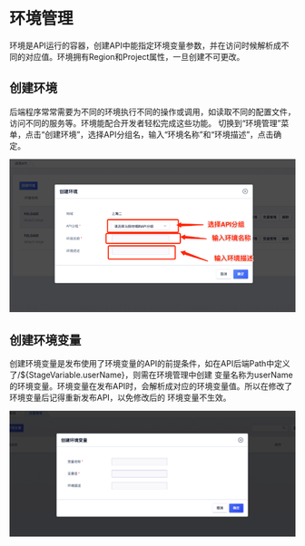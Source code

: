 

# 环境管理

环境是API运行的容器，创建API中能指定环境变量参数，并在访问时候解析成不同的对应值。环境拥有Region和Project属性，一旦创建不可更改。


## 创建环境
后端程序常常需要为不同的环境执行不同的操作或调用，如读取不同的配置文件，访问不同的服务等。环境能配合开发者轻松完成这些功能。
切换到“环境管理”菜单，点击“创建环境”，选择API分组名，输入“环境名称”和“环境描述”，点击确定。

![创建环境](/images/open_api/create_env.png)

## 创建环境变量
创建环境变量是发布使用了环境变量的API的前提条件，如在API后端Path中定义了/${StageVariable.userName}，则需在环境管理中创建
变量名称为userName的环境变量。环境变量在发布API时，会解析成对应的环境变量值。所以在修改了环境变量后记得重新发布API，以免修改后的
环境变量不生效。  

![创建环境变量](/images/open_api/create_env_variables.png)
